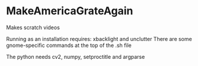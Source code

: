 # MakeAmericaGrateAgain
Makes scratch videos


Running as an installation requires:
xbacklight and unclutter
There are some gnome-specific commands at the top of the .sh file

The python needs cv2, numpy, setproctitle and argparse
